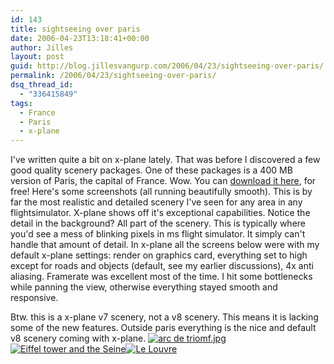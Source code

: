 ```yaml
---
id: 143
title: sightseeing over paris
date: 2006-04-23T13:18:41+00:00
author: Jilles
layout: post
guid: http://blog.jillesvangurp.com/2006/04/23/sightseeing-over-paris/
permalink: /2006/04/23/sightseeing-over-paris/
dsq_thread_id:
  - "336415849"
tags:
  - France
  - Paris
  - x-plane
---
```

I've written quite a bit on x-plane lately. That was before I discovered a few good quality scenery packages. One of these packages is a 400 MB version of Paris, the capital of France. Wow. You can <a href="http://baugras.club.fr/xplane/index.html">download it here</a>, for free!
Here's some screenshots (all running beautifully smooth). This is by far the most realistic and detailed scenery I've seen for any area in any flightsimulator. X-plane shows off it's exceptional capabilities. Notice the detail in the background? All part of the scenery. This is typically where you'd see a mess of blinking pixels in ms flight simulator. It simply can't handle that amount of detail. In x-plane all the screens below were with my default x-plane settings: render on graphics card, everything set to high except for roads and objects (default, see my earlier discussions), 4x anti aliasing. Framerate was excellent most of the time. I hit some bottlenecks while panning the view, otherwise everything stayed smooth and responsive.

Btw. this is a x-plane v7 scenery, not a v8 scenery.  This means it is lacking some of the new features. Outside paris everything is the nice and default v8 scenery coming with x-plane.
<a title="arc de triomf.jpg" class="imagelink" href="http://blog.jillesvangurp.com/wp-content/uploads/2006/04/arc%20de%20triomf.jpg"><img alt="arc de triomf.jpg" id="image140" src="http://blog.jillesvangurp.com/wp-content/uploads/2006/04/arc%20de%20triomf.jpg" /></a><a title="Eiffel tower and the Seine" class="imagelink" href="http://blog.jillesvangurp.com/wp-content/uploads/2006/04/eiffeltower+seine.jpg"><img alt="Eiffel tower and the Seine" id="image141" src="http://blog.jillesvangurp.com/wp-content/uploads/2006/04/eiffeltower+seine.jpg" /></a><a title="Le Louvre" class="imagelink" href="http://blog.jillesvangurp.com/wp-content/uploads/2006/04/le%20louvre.jpg"><img alt="Le Louvre" id="image142" src="http://blog.jillesvangurp.com/wp-content/uploads/2006/04/le%20louvre.jpg" /></a>